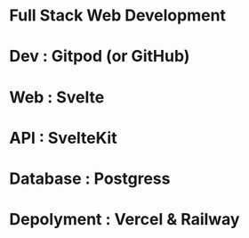 # Full Stack Web Development
#   Dev         : Gitpod (or GitHub)
#   Web         : Svelte
#   API         : SvelteKit
#   Database    : Postgress
#   Depolyment  : Vercel & Railway
